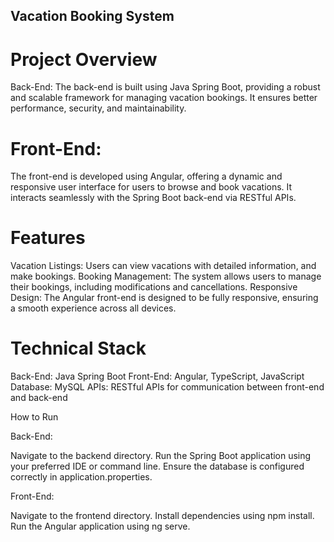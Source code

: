 ## Vacation Booking System

# Project Overview
Back-End: The back-end is built using Java Spring Boot, providing a robust and scalable framework for managing vacation bookings. It ensures better performance, security, and maintainability.

# Front-End: 
The front-end is developed using Angular, offering a dynamic and responsive user interface for users to browse and book vacations. It interacts seamlessly with the Spring Boot back-end via RESTful APIs.

# Features
Vacation Listings: Users can view vacations with detailed information, and make bookings.
Booking Management: The system allows users to manage their bookings, including modifications and cancellations.
Responsive Design: The Angular front-end is designed to be fully responsive, ensuring a smooth experience across all devices.

# Technical Stack
Back-End: Java Spring Boot
Front-End: Angular, TypeScript, JavaScript
Database: MySQL
APIs: RESTful APIs for communication between front-end and back-end

How to Run

Back-End:

Navigate to the backend directory.
Run the Spring Boot application using your preferred IDE or command line.
Ensure the database is configured correctly in application.properties.

Front-End:

Navigate to the frontend directory.
Install dependencies using npm install.
Run the Angular application using ng serve.

